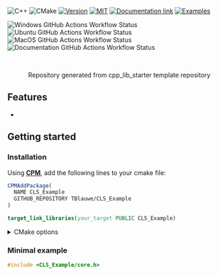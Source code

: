 ![C++](https://img.shields.io/badge/c++%2020%20Library-%2300599C.svg?style=for-the-badge&logo=cplusplus&logoColor=white)
![CMake](https://img.shields.io/badge/CMake-%232B2F33.svg?style=for-the-badge&logo=cmake)
[![Version](https://img.shields.io/github/v/release/TBlauwe/CLS_Example?include_prereleases&style=for-the-badge)](https://github.com/TBlauwe/CLS_Example/releases)
[![MIT](https://img.shields.io/badge/license-TBD-blue.svg?style=for-the-badge)](https://github.com/TBlauwe/CLS_Example/blob/master/LICENSE)
[![Documentation link](https://img.shields.io/badge/Docs-blue?logo=readthedocs&logoColor=white&style=for-the-badge)](https://TBlauwe.github.io/CLS_Example/)
[![Examples](https://img.shields.io/badge/Examples-darkviolet?&style=for-the-badge)](https://TBlauwe.github.io/CLS_Example/examples.html)

![Windows GitHub Actions Workflow Status](https://img.shields.io/github/actions/workflow/status/TBlauwe/CLS_Example/windows.yaml?style=flat-square&logo=windows10&label=Windows%20(Clang-cl%2C%20MSVC))
![Ubuntu GitHub Actions Workflow Status](https://img.shields.io/github/actions/workflow/status/TBlauwe/CLS_Example/ubuntu.yaml?style=flat-square&logo=ubuntu&logoColor=white&label=Ubuntu%20(Clang%2C%20GCC))
![MacOS GitHub Actions Workflow Status](https://img.shields.io/github/actions/workflow/status/TBlauwe/CLS_Example/ubuntu.yaml?style=flat-square&logo=apple&logoColor=white&label=MacOS%20(Clang%2C%20GCC))
![Documentation GitHub Actions Workflow Status](https://img.shields.io/github/actions/workflow/status/TBlauwe/CLS_Example/documentation.yaml?style=flat-square&logo=github&logoColor=white&label=Documentation)

</br>

<div align="center">

Repository generated from cpp_lib_starter template repository

</div>


## Features

* 

## Getting started

### Installation

Using **[CPM](https://github.com/cpm-cmake/)**, add the following lines to your cmake file:

```cmake
CPMAddPackage(
  NAME CLS_Example
  GITHUB_REPOSITORY TBlauwe/CLS_Example
)

target_link_libraries(your_target PUBLIC CLS_Example)
```

<details>
<summary> CMake options </summary>

| Options | Default | Description |
| ---: | :---: | :--- |
| `CLS_EXAMPLE_SKIP_DEPENDENCIES` | `true` in consumer mode, `false` otherwise | Disable automatic dependencies downloading with **[CPM](https://github.com/cpm-cmake/)** |
| `CPM_MY_DEPENDENCY_VERSION` | `true` in consumer mode, `false` otherwise | Override a dependency's version. Value must be a git tag, e.g `master`, `v3.12`, `1.0` |

</details>

### Minimal example

<!--BEGIN_INCLUDE="examples/getting_started.cpp"-->
```cpp
#include <CLS_Example/core.h>
```
<!--END_INCLUDE-->

